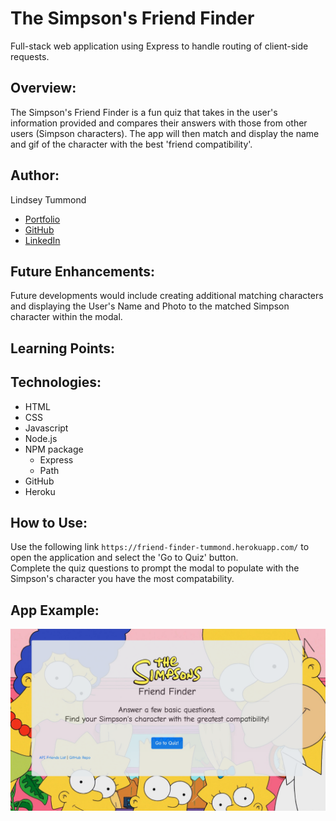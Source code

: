 # The Simpson's Friend Finder
Full-stack web application using Express to handle routing of client-side requests.

## Overview: 
The Simpson's Friend Finder is a fun quiz that takes in the user's information provided and compares their answers with those from other users (Simpson characters).  The app will then match and display the name and gif of the character with the best 'friend compatibility'.

## Author:
Lindsey Tummond
- <a href="https://friend-finder-tummond.herokuapp.com/" target="_blank"> Portfolio </a>
- <a href="https://friend-finder-tummond.herokuapp.com/" target="_blank"> GitHub </a>
- <a href="https://friend-finder-tummond.herokuapp.com/" target="_blank"> LinkedIn </a>

## Future Enhancements:
Future developments would include creating additional matching characters and displaying the User's Name and Photo to the matched Simpson character within the modal.

## Learning Points:

## Technologies:
-   HTML
-   CSS
-	Javascript
-	Node.js
-	NPM package
    -	Express
    -   Path
-   GitHub
-   Heroku

## How to Use:
Use the following link `https://friend-finder-tummond.herokuapp.com/` to open the application and select the 'Go to Quiz' button. <br>
Complete the quiz questions to prompt the modal to populate with the Simpson's character you have the most compatability.

## App Example:

<a href="https://friend-finder-tummond.herokuapp.com/" target="_blank">
   <img src="app/public/assets/images/friend-finder.png">
</a>